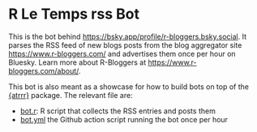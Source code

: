 # R Le Temps rss Bot 


This is the bot behind <https://bsky.app/profile/r-bloggers.bsky.social>.
It parses the RSS feed of new blogs posts from the blog aggregator site https://www.r-bloggers.com/ and advertises them once per hour on Bluesky.
Learn more about R-Bloggers at <https://www.r-bloggers.com/about/>.

This bot is also meant as a showcase for how to build bots on top of the [{atrrr}](https://jbgruber.github.io/atrrr/) package.
The relevant file are:

- [bot.r](bot.r): R script that collects the RSS entries and posts them
- [bot.yml](.github/workflows/bot.yml) the Github action script running the bot once per hour
